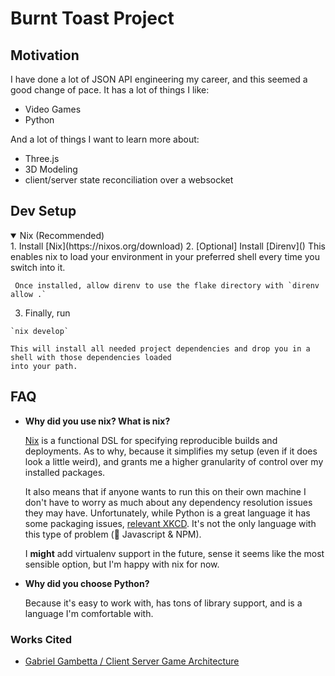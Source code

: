 # Burnt Toast Project 


## Motivation

I have done a lot of JSON API engineering my career, and this seemed a good change of pace. It has a lot of things
I like:

- Video Games
- Python

And a lot of things I want to learn more about:

- Three.js
- 3D Modeling
- client/server state reconciliation over a websocket

## Dev Setup

<details open>
<summary> Nix (Recommended) </summary>
  1. Install [Nix](https://nixos.org/download)
  2. [Optional] Install [Direnv]()
     This enables nix to load your environment in your preferred shell every time you switch into it.

     Once installed, allow direnv to use the flake directory with `direnv allow .`
  
  3. Finally, run

    `nix develop`
  
    This will install all needed project dependencies and drop you in a shell with those dependencies loaded 
    into your path.

</details>


## FAQ

- **Why did you use nix? What is nix?**
  
  [Nix](https://nixos.org/) is a functional DSL for specifying reproducible builds and deployments. As to why, because
  it simplifies my setup (even if it does look a little weird), and grants me a higher granularity of 
  control over my installed packages. 
  
  It also means that if anyone wants to run this on their own machine I don't have to worry as much
  about any dependency resolution issues they may have. Unfortunately, while Python is a great language
  it has some packaging issues, [relevant XKCD](https://xkcd.com/1987/). It's not the only language with 
  this type of problem (👀 Javascript & NPM). 
  
  I __might__ add virtualenv support in the future, sense it seems like the most sensible option, but
  I'm happy with nix for now.


- **Why did you choose Python?** 
  
  Because it's easy to work with, has tons of library support, and is a language 
  I'm comfortable with. 

### Works Cited

- [Gabriel Gambetta / Client Server Game Architecture](https://www.gabrielgambetta.com/client-server-game-architecture.html)
